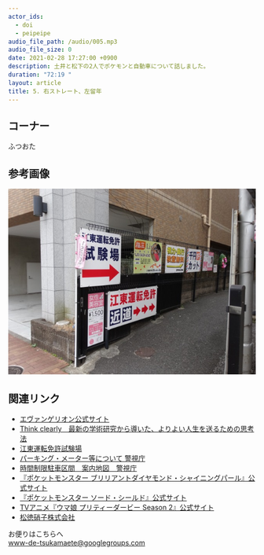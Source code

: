 ```yaml
---
actor_ids:
  - doi
  - peipeipe
audio_file_path: /audio/005.mp3
audio_file_size: 0
date: 2021-02-28 17:27:00 +0900
description: 土井と松下の2人でポケモンと自動車について話しました。
duration: "72:19 "
layout: article
title: 5. 右ストレート、左留年
---
```

## コーナー<br/>
ふつおた

## 参考画像
![005.jpg](/Photo/005.jpg)

## 関連リンク
- [エヴァンゲリオン公式サイト](https://www.evangelion.co.jp/)
- [Think clearly　最新の学術研究から導いた、よりよい人生を送るための思考法](https://www.amazon.co.jp/dp/B07QCNS9TS)
- [江東運転免許試験場](https://www.keishicho.metro.tokyo.jp/menkyo/shikenjo/shikenjo/koto.html)
- [パーキング・メーター等について 警視庁](https://www.keishicho.metro.tokyo.jp/faq/koutuanzen/parkingmeter.html#cmsBD095)
- [時間制限駐車区間　案内地図　警視庁](https://www.keishicho.metro.tokyo.jp/kotsu/hairyo/tadashi_pking/chizu.html)
- [『ポケットモンスター ブリリアントダイヤモンド・シャイニングパール』公式サイト](https://www.pokemon.co.jp/ex/bdsp/)
- [『ポケットモンスター ソード・シールド』公式サイト](https://www.pokemon.co.jp/ex/sword_shield/)
- [TVアニメ『ウマ娘 プリティーダービー Season 2』公式サイト](https://anime-umamusume.jp/)
- [松徳硝子株式会社](http://www.stglass.co.jp/products/usuhari/)

お便りはこちらへ<br/>
www-de-tsukamaete@googlegroups.com
